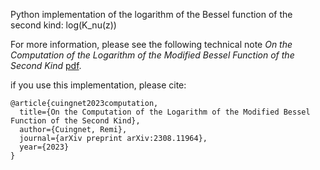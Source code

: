 Python implementation of the logarithm of the Bessel function of the second kind:  log(K_nu(z))

For more information, please see the following technical note
*On the Computation of the Logarithm of the Modified Bessel Function of the Second Kind*
[pdf](https://arxiv.org/abs/2308.11964).

if you use this implementation, please cite:
```
@article{cuingnet2023computation,
  title={On the Computation of the Logarithm of the Modified Bessel Function of the Second Kind},
  author={Cuingnet, Remi},
  journal={arXiv preprint arXiv:2308.11964},
  year={2023}
}
```

 
